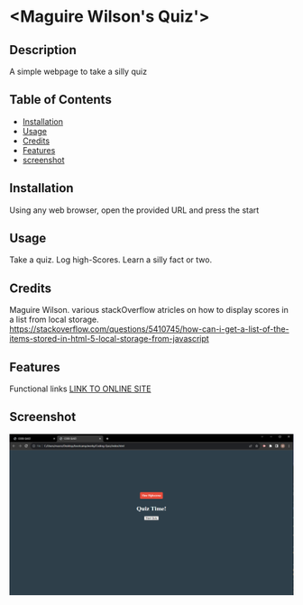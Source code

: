 # <Maguire Wilson's Quiz'>

## Description

A simple webpage to take a silly quiz

## Table of Contents

- [Installation](#installation)
- [Usage](#usage)
- [Credits](#credits)
- [Features](#features)
- [screenshot](#screenshot)

## Installation

Using any web browser, open the provided URL and press the start

## Usage

Take a quiz. Log high-Scores. Learn a silly fact or two.

## Credits

Maguire Wilson.
various stackOverflow atricles on how to display scores in a list from local storage. https://stackoverflow.com/questions/5410745/how-can-i-get-a-list-of-the-items-stored-in-html-5-local-storage-from-javascript

## Features

Functional links [LINK TO ONLINE SITE](https://macrowil.github.io/Coding-Quiz/)

## Screenshot

![Site expected behavior](./assets/intendedsite.png)
